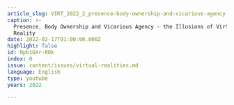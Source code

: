 ```yaml
---
article_slug: VIRT_2022_2_presence-body-ownership-and-vicarious-agency
caption: >-
  Presence, Body Ownership and Vicarious Agency - the Illusions of Virtual
  Reality
date: 2022-02-17T01:00:00.000Z
highlight: false
id: Npb1GXr-ROk
index: 0
issue: content/issues/virtual-realities.md
language: English
type: youtube
years: 2022

---
```

